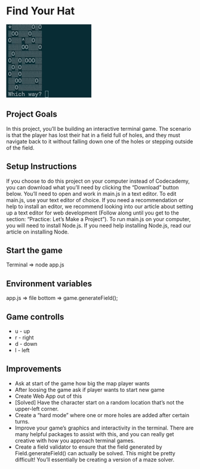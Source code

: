 # Find Your Hat

![](./find-your-hat-demo.gif)

## Project Goals
In this project, you’ll be building an interactive terminal game. The scenario is that the player has lost their hat in a field full of holes, and they must navigate back to it without falling down one of the holes or stepping outside of the field.

## Setup Instructions
If you choose to do this project on your computer instead of Codecademy, you can download what you’ll need by clicking the “Download” button below. You’ll need to open and work in main.js in a text editor. To edit main.js, use your text editor of choice. If you need a recommendation or help to install an editor, we recommend looking into our article about setting up a text editor for web development (Follow along until you get to the section: “Practice: Let’s Make a Project”). To run main.js on your computer, you will need to install Node.js. If you need help installing Node.js, read our article on installing Node.

## Start the game
Terminal => node app.js

## Environment variables
app.js => file bottom => game.generateField();

## Game controlls
* u - up
* r - right
* d - down
* l - left
## Improvements
* Ask at start of the game how big the map player wants
* After loosing the game ask if player wants to start new game
* Create Web App out of this
* [Solved] Have the character start on a random location that’s not the upper-left corner.
* Create a “hard mode” where one or more holes are added after certain turns.
* Improve your game’s graphics and interactivity in the terminal. There are many helpful packages to assist with this, and you can really get creative with how you approach terminal games.
* Create a field validator to ensure that the field generated by Field.generateField() can actually be solved. This might be pretty difficult! You’ll essentially be creating a version of a maze solver.
